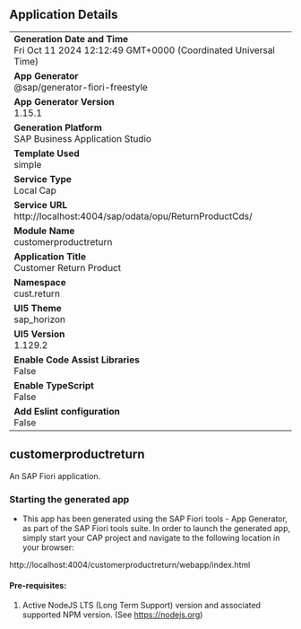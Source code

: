 ## Application Details
|               |
| ------------- |
|**Generation Date and Time**<br>Fri Oct 11 2024 12:12:49 GMT+0000 (Coordinated Universal Time)|
|**App Generator**<br>@sap/generator-fiori-freestyle|
|**App Generator Version**<br>1.15.1|
|**Generation Platform**<br>SAP Business Application Studio|
|**Template Used**<br>simple|
|**Service Type**<br>Local Cap|
|**Service URL**<br>http://localhost:4004/sap/odata/opu/ReturnProductCds/|
|**Module Name**<br>customerproductreturn|
|**Application Title**<br>Customer Return Product|
|**Namespace**<br>cust.return|
|**UI5 Theme**<br>sap_horizon|
|**UI5 Version**<br>1.129.2|
|**Enable Code Assist Libraries**<br>False|
|**Enable TypeScript**<br>False|
|**Add Eslint configuration**<br>False|

## customerproductreturn

An SAP Fiori application.

### Starting the generated app

-   This app has been generated using the SAP Fiori tools - App Generator, as part of the SAP Fiori tools suite.  In order to launch the generated app, simply start your CAP project and navigate to the following location in your browser:

http://localhost:4004/customerproductreturn/webapp/index.html

#### Pre-requisites:

1. Active NodeJS LTS (Long Term Support) version and associated supported NPM version.  (See https://nodejs.org)


